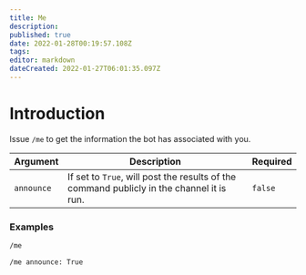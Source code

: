 ```yaml
---
title: Me
description: 
published: true
date: 2022-01-28T00:19:57.108Z
tags: 
editor: markdown
dateCreated: 2022-01-27T06:01:35.097Z
---
```


# Introduction

Issue `/me` to get the information the bot has associated with you.

| Argument | Description | Required |
|----------|-------------|----------|
| `announce` | If set to `True`, will post the results of the command publicly in the channel it is run. | `false` |

### Examples

``` bash
/me 

/me announce: True
```

